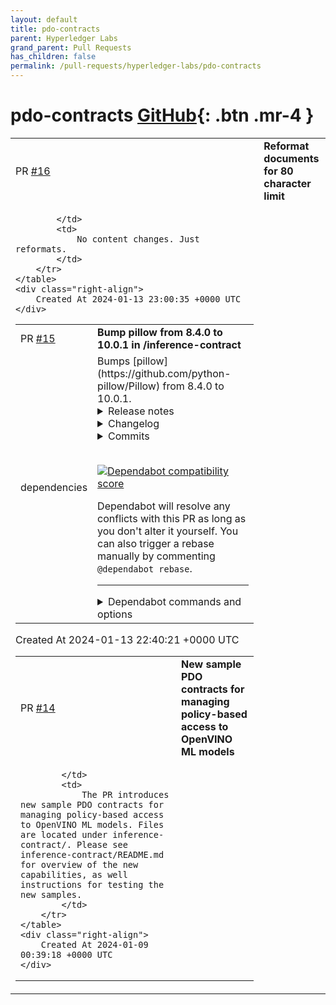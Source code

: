 ```yaml
---
layout: default
title: pdo-contracts
parent: Hyperledger Labs
grand_parent: Pull Requests
has_children: false
permalink: /pull-requests/hyperledger-labs/pdo-contracts
---
```


# pdo-contracts <span class="fs-3 right-align">[GitHub](https://github.com/hyperledger-labs/pdo-contracts){: .btn .mr-4 }</span>


<div>
    <table>
        <tr>
            <td>
                PR <a href="https://github.com/hyperledger-labs/pdo-contracts/pull/16" class=".btn">#16</a>
            </td>
            <td>
                <b>
                    Reformat documents for 80 character limit
                </b>
            </td>
        </tr>
        <tr>
            <td>
                
            </td>
            <td>
                No content changes. Just reformats.
            </td>
        </tr>
    </table>
    <div class="right-align">
        Created At 2024-01-13 23:00:35 +0000 UTC
    </div>
</div>

<div>
    <table>
        <tr>
            <td>
                PR <a href="https://github.com/hyperledger-labs/pdo-contracts/pull/15" class=".btn">#15</a>
            </td>
            <td>
                <b>
                    Bump pillow from 8.4.0 to 10.0.1 in /inference-contract
                </b>
            </td>
        </tr>
        <tr>
            <td>
                <span class="chip">dependencies</span>
            </td>
            <td>
                Bumps [pillow](https://github.com/python-pillow/Pillow) from 8.4.0 to 10.0.1.
<details>
<summary>Release notes</summary>
<p><em>Sourced from <a href="https://github.com/python-pillow/Pillow/releases">pillow's releases</a>.</em></p>
<blockquote>
<h2>10.0.1</h2>
<p><a href="https://pillow.readthedocs.io/en/stable/releasenotes/10.0.1.html">https://pillow.readthedocs.io/en/stable/releasenotes/10.0.1.html</a></p>
<h2>Changes</h2>
<ul>
<li>Updated libwebp to 1.3.2 <a href="https://redirect.github.com/python-pillow/Pillow/issues/7395">#7395</a> [<a href="https://github.com/radarhere"><code>@​radarhere</code></a>]</li>
<li>Updated zlib to 1.3 <a href="https://redirect.github.com/python-pillow/Pillow/issues/7344">#7344</a> [<a href="https://github.com/radarhere"><code>@​radarhere</code></a>]</li>
</ul>
<h2>10.0.0</h2>
<p><a href="https://pillow.readthedocs.io/en/stable/releasenotes/10.0.0.html">https://pillow.readthedocs.io/en/stable/releasenotes/10.0.0.html</a></p>
<h2>Changes</h2>
<ul>
<li>Fixed deallocating mask images <a href="https://redirect.github.com/python-pillow/Pillow/issues/7246">#7246</a> [<a href="https://github.com/radarhere"><code>@​radarhere</code></a>]</li>
<li>Added ImageFont.MAX_STRING_LENGTH <a href="https://redirect.github.com/python-pillow/Pillow/issues/7244">#7244</a> [<a href="https://github.com/radarhere"><code>@​radarhere</code></a>]</li>
<li>Fix Windows build with pyproject.toml <a href="https://redirect.github.com/python-pillow/Pillow/issues/7230">#7230</a> [<a href="https://github.com/nulano"><code>@​nulano</code></a>]</li>
<li>Do not close provided file handles with libtiff <a href="https://redirect.github.com/python-pillow/Pillow/issues/7199">#7199</a> [<a href="https://github.com/radarhere"><code>@​radarhere</code></a>]</li>
<li>Convert to HSV if mode is HSV in getcolor() <a href="https://redirect.github.com/python-pillow/Pillow/issues/7226">#7226</a> [<a href="https://github.com/radarhere"><code>@​radarhere</code></a>]</li>
<li>Added alpha_only argument to getbbox() <a href="https://redirect.github.com/python-pillow/Pillow/issues/7123">#7123</a> [<a href="https://github.com/radarhere"><code>@​radarhere</code></a>]</li>
<li>Prioritise speed in <em>repr_png</em> <a href="https://redirect.github.com/python-pillow/Pillow/issues/7242">#7242</a> [<a href="https://github.com/radarhere"><code>@​radarhere</code></a>]</li>
<li>Limit size even if one dimension is zero in decompression bomb check <a href="https://redirect.github.com/python-pillow/Pillow/issues/7235">#7235</a> [<a href="https://github.com/radarhere"><code>@​radarhere</code></a>]</li>
<li>Restored 32-bit support <a href="https://redirect.github.com/python-pillow/Pillow/issues/7234">#7234</a> [<a href="https://github.com/radarhere"><code>@​radarhere</code></a>]</li>
<li>Removed deleted file from codecov.yml and increased coverage threshold <a href="https://redirect.github.com/python-pillow/Pillow/issues/7232">#7232</a> [<a href="https://github.com/radarhere"><code>@​radarhere</code></a>]</li>
<li>Removed support for 32-bit <a href="https://redirect.github.com/python-pillow/Pillow/issues/7228">#7228</a> [<a href="https://github.com/radarhere"><code>@​radarhere</code></a>]</li>
<li>Use --config-settings instead of deprecated --global-option <a href="https://redirect.github.com/python-pillow/Pillow/issues/7171">#7171</a> [<a href="https://github.com/radarhere"><code>@​radarhere</code></a>]</li>
<li>Better C integer definitions <a href="https://redirect.github.com/python-pillow/Pillow/issues/6645">#6645</a> [<a href="https://github.com/Yay295"><code>@​Yay295</code></a>]</li>
<li>Fixed finding dependencies on Cygwin <a href="https://redirect.github.com/python-pillow/Pillow/issues/7175">#7175</a> [<a href="https://github.com/radarhere"><code>@​radarhere</code></a>]</li>
<li>Improved checks in font_render <a href="https://redirect.github.com/python-pillow/Pillow/issues/7218">#7218</a> [<a href="https://github.com/radarhere"><code>@​radarhere</code></a>]</li>
<li>Change <code>grabclipboard()</code> to use PNG compression on macOS <a href="https://redirect.github.com/python-pillow/Pillow/issues/7219">#7219</a> [<a href="https://github.com/abey79"><code>@​abey79</code></a>]</li>
<li>Added PyPy 3.10 and removed PyPy 3.8 <a href="https://redirect.github.com/python-pillow/Pillow/issues/7216">#7216</a> [<a href="https://github.com/radarhere"><code>@​radarhere</code></a>]</li>
<li>Added in_place argument to ImageOps.exif_transpose() <a href="https://redirect.github.com/python-pillow/Pillow/issues/7092">#7092</a> [<a href="https://github.com/radarhere"><code>@​radarhere</code></a>]</li>
<li>Corrected error code <a href="https://redirect.github.com/python-pillow/Pillow/issues/7177">#7177</a> [<a href="https://github.com/radarhere"><code>@​radarhere</code></a>]</li>
<li>Use &quot;not in&quot; <a href="https://redirect.github.com/python-pillow/Pillow/issues/7174">#7174</a> [<a href="https://github.com/radarhere"><code>@​radarhere</code></a>]</li>
<li>Only call text_layout once in getmask2 <a href="https://redirect.github.com/python-pillow/Pillow/issues/7206">#7206</a> [<a href="https://github.com/radarhere"><code>@​radarhere</code></a>]</li>
<li>Fixed calling putpalette() on L and LA images before load() <a href="https://redirect.github.com/python-pillow/Pillow/issues/7187">#7187</a> [<a href="https://github.com/radarhere"><code>@​radarhere</code></a>]</li>
<li>Removed unused INT64 definition <a href="https://redirect.github.com/python-pillow/Pillow/issues/7180">#7180</a> [<a href="https://github.com/radarhere"><code>@​radarhere</code></a>]</li>
<li>Updated xz to 5.4.3 <a href="https://redirect.github.com/python-pillow/Pillow/issues/7136">#7136</a> [<a href="https://github.com/radarhere"><code>@​radarhere</code></a>]</li>
<li>Fixed saving TIFF multiframe images with LONG8 tag types <a href="https://redirect.github.com/python-pillow/Pillow/issues/7078">#7078</a> [<a href="https://github.com/radarhere"><code>@​radarhere</code></a>]</li>
<li>Do not set size unnecessarily if image fails to open <a href="https://redirect.github.com/python-pillow/Pillow/issues/7056">#7056</a> [<a href="https://github.com/radarhere"><code>@​radarhere</code></a>]</li>
<li>Removed unused code <a href="https://redirect.github.com/python-pillow/Pillow/issues/7210">#7210</a> [<a href="https://github.com/radarhere"><code>@​radarhere</code></a>]</li>
<li>Removed unused variables <a href="https://redirect.github.com/python-pillow/Pillow/issues/7205">#7205</a> [<a href="https://github.com/radarhere"><code>@​radarhere</code></a>]</li>
<li>Fixed signedness comparison warning <a href="https://redirect.github.com/python-pillow/Pillow/issues/7203">#7203</a> [<a href="https://github.com/radarhere"><code>@​radarhere</code></a>]</li>
<li>Fixed combining single duration across duplicate APNG frames <a href="https://redirect.github.com/python-pillow/Pillow/issues/7146">#7146</a> [<a href="https://github.com/radarhere"><code>@​radarhere</code></a>]</li>
<li>Remove temporary file when error is raised <a href="https://redirect.github.com/python-pillow/Pillow/issues/7148">#7148</a> [<a href="https://github.com/radarhere"><code>@​radarhere</code></a>]</li>
<li>Do not use temporary file when grabbing clipboard on Linux <a href="https://redirect.github.com/python-pillow/Pillow/issues/7200">#7200</a> [<a href="https://github.com/radarhere"><code>@​radarhere</code></a>]</li>
<li>If the clipboard fails to open on Windows, wait and try again <a href="https://redirect.github.com/python-pillow/Pillow/issues/7141">#7141</a> [<a href="https://github.com/radarhere"><code>@​radarhere</code></a>]</li>
<li>Fixed saving multiple 1 mode frames to GIF <a href="https://redirect.github.com/python-pillow/Pillow/issues/7181">#7181</a> [<a href="https://github.com/radarhere"><code>@​radarhere</code></a>]</li>
<li>Replaced absolute PIL import with relative import <a href="https://redirect.github.com/python-pillow/Pillow/issues/7173">#7173</a> [<a href="https://github.com/radarhere"><code>@​radarhere</code></a>]</li>
<li>Removed files and types override <a href="https://redirect.github.com/python-pillow/Pillow/issues/7194">#7194</a> [<a href="https://github.com/radarhere"><code>@​radarhere</code></a>]</li>
</ul>
<!-- raw HTML omitted -->
</blockquote>
<p>... (truncated)</p>
</details>
<details>
<summary>Changelog</summary>
<p><em>Sourced from <a href="https://github.com/python-pillow/Pillow/blob/main/CHANGES.rst">pillow's changelog</a>.</em></p>
<blockquote>
<h2>10.0.1 (2023-09-15)</h2>
<ul>
<li>
<p>Updated libwebp to 1.3.2 <a href="https://redirect.github.com/python-pillow/Pillow/issues/7395">#7395</a>
[radarhere]</p>
</li>
<li>
<p>Updated zlib to 1.3 <a href="https://redirect.github.com/python-pillow/Pillow/issues/7344">#7344</a>
[radarhere]</p>
</li>
</ul>
<h2>10.0.0 (2023-07-01)</h2>
<ul>
<li>
<p>Fixed deallocating mask images <a href="https://redirect.github.com/python-pillow/Pillow/issues/7246">#7246</a>
[radarhere]</p>
</li>
<li>
<p>Added ImageFont.MAX_STRING_LENGTH <a href="https://redirect.github.com/python-pillow/Pillow/issues/7244">#7244</a>
[radarhere, hugovk]</p>
</li>
<li>
<p>Fix Windows build with pyproject.toml <a href="https://redirect.github.com/python-pillow/Pillow/issues/7230">#7230</a>
[hugovk, nulano, radarhere]</p>
</li>
<li>
<p>Do not close provided file handles with libtiff <a href="https://redirect.github.com/python-pillow/Pillow/issues/7199">#7199</a>
[radarhere]</p>
</li>
<li>
<p>Convert to HSV if mode is HSV in getcolor() <a href="https://redirect.github.com/python-pillow/Pillow/issues/7226">#7226</a>
[radarhere]</p>
</li>
<li>
<p>Added alpha_only argument to getbbox() <a href="https://redirect.github.com/python-pillow/Pillow/issues/7123">#7123</a>
[radarhere. hugovk]</p>
</li>
<li>
<p>Prioritise speed in <em>repr_png</em> <a href="https://redirect.github.com/python-pillow/Pillow/issues/7242">#7242</a>
[radarhere]</p>
</li>
<li>
<p>Do not use CFFI access by default on PyPy <a href="https://redirect.github.com/python-pillow/Pillow/issues/7236">#7236</a>
[radarhere]</p>
</li>
<li>
<p>Limit size even if one dimension is zero in decompression bomb check <a href="https://redirect.github.com/python-pillow/Pillow/issues/7235">#7235</a>
[radarhere]</p>
</li>
<li>
<p>Use --config-settings instead of deprecated --global-option <a href="https://redirect.github.com/python-pillow/Pillow/issues/7171">#7171</a>
[radarhere]</p>
</li>
<li>
<p>Better C integer definitions <a href="https://redirect.github.com/python-pillow/Pillow/issues/6645">#6645</a>
[Yay295, hugovk]</p>
</li>
<li>
<p>Fixed finding dependencies on Cygwin <a href="https://redirect.github.com/python-pillow/Pillow/issues/7175">#7175</a>
[radarhere]</p>
</li>
<li>
<p>Changed grabclipboard() to use PNG instead of JPG compression on macOS <a href="https://redirect.github.com/python-pillow/Pillow/issues/7219">#7219</a>
[abey79, radarhere]</p>
</li>
</ul>
<!-- raw HTML omitted -->
</blockquote>
<p>... (truncated)</p>
</details>
<details>
<summary>Commits</summary>
<ul>
<li><a href="https://github.com/python-pillow/Pillow/commit/e34d346f10c0b1c814661e662a3e0c1ef084cf1c"><code>e34d346</code></a> Updated order</li>
<li><a href="https://github.com/python-pillow/Pillow/commit/a62f2402a6bcf11a0a1670542216725a3f9190e0"><code>a62f240</code></a> 10.0.1 version bump</li>
<li><a href="https://github.com/python-pillow/Pillow/commit/d50250d9eab741ae3ddd592d8910cfd7973b9d35"><code>d50250d</code></a> Added release notes for 10.0.1</li>
<li><a href="https://github.com/python-pillow/Pillow/commit/b4c7d4b8b2710b7af6cc944a804902eb75fd9056"><code>b4c7d4b</code></a> Update CHANGES.rst [ci skip]</li>
<li><a href="https://github.com/python-pillow/Pillow/commit/730f74600e8215ab510f71bb1fbb49d906c4356b"><code>730f746</code></a> Updated libwebp to 1.3.2</li>
<li><a href="https://github.com/python-pillow/Pillow/commit/b0e28048d692effadfe7a4268a03e1d20e0198bb"><code>b0e2804</code></a> Updated zlib to 1.3</li>
<li><a href="https://github.com/python-pillow/Pillow/commit/6e28ed1f36d0eb74053af54e1eddc9c29db698cd"><code>6e28ed1</code></a> 10.0.0 version bump</li>
<li><a href="https://github.com/python-pillow/Pillow/commit/c827f3b30f50bf04fd65daeeba6bbfd56fc7b50e"><code>c827f3b</code></a> Merge pull request <a href="https://redirect.github.com/python-pillow/Pillow/issues/7246">#7246</a> from radarhere/deallocate</li>
<li><a href="https://github.com/python-pillow/Pillow/commit/39a3b1d83edcf826c3864e26bedff5b4e4dd331b"><code>39a3b1d</code></a> Fixed deallocating mask images</li>
<li><a href="https://github.com/python-pillow/Pillow/commit/8c1dc819fd91471825da01976ac0e0bc8789590f"><code>8c1dc81</code></a> Update CHANGES.rst [ci skip]</li>
<li>Additional commits viewable in <a href="https://github.com/python-pillow/Pillow/compare/8.4.0...10.0.1">compare view</a></li>
</ul>
</details>
<br />


[![Dependabot compatibility score](https://dependabot-badges.githubapp.com/badges/compatibility_score?dependency-name=pillow&package-manager=pip&previous-version=8.4.0&new-version=10.0.1)](https://docs.github.com/en/github/managing-security-vulnerabilities/about-dependabot-security-updates#about-compatibility-scores)

Dependabot will resolve any conflicts with this PR as long as you don't alter it yourself. You can also trigger a rebase manually by commenting `@dependabot rebase`.

[//]: # (dependabot-automerge-start)
[//]: # (dependabot-automerge-end)

---

<details>
<summary>Dependabot commands and options</summary>
<br />

You can trigger Dependabot actions by commenting on this PR:
- `@dependabot rebase` will rebase this PR
- `@dependabot recreate` will recreate this PR, overwriting any edits that have been made to it
- `@dependabot merge` will merge this PR after your CI passes on it
- `@dependabot squash and merge` will squash and merge this PR after your CI passes on it
- `@dependabot cancel merge` will cancel a previously requested merge and block automerging
- `@dependabot reopen` will reopen this PR if it is closed
- `@dependabot close` will close this PR and stop Dependabot recreating it. You can achieve the same result by closing it manually
- `@dependabot show <dependency name> ignore conditions` will show all of the ignore conditions of the specified dependency
- `@dependabot ignore this major version` will close this PR and stop Dependabot creating any more for this major version (unless you reopen the PR or upgrade to it yourself)
- `@dependabot ignore this minor version` will close this PR and stop Dependabot creating any more for this minor version (unless you reopen the PR or upgrade to it yourself)
- `@dependabot ignore this dependency` will close this PR and stop Dependabot creating any more for this dependency (unless you reopen the PR or upgrade to it yourself)
You can disable automated security fix PRs for this repo from the [Security Alerts page](https://github.com/hyperledger-labs/pdo-contracts/network/alerts).

</details>
            </td>
        </tr>
    </table>
    <div class="right-align">
        Created At 2024-01-13 22:40:21 +0000 UTC
    </div>
</div>

<div>
    <table>
        <tr>
            <td>
                PR <a href="https://github.com/hyperledger-labs/pdo-contracts/pull/14" class=".btn">#14</a>
            </td>
            <td>
                <b>
                    New sample PDO contracts for managing policy-based access to OpenVINO ML models
                </b>
            </td>
        </tr>
        <tr>
            <td>
                
            </td>
            <td>
                The PR introduces new sample PDO contracts for managing policy-based access to OpenVINO ML models. Files are located under inference-contract/. Please see inference-contract/README.md for overview of the new capabilities, as well instructions for testing the new samples.
            </td>
        </tr>
    </table>
    <div class="right-align">
        Created At 2024-01-09 00:39:18 +0000 UTC
    </div>
</div>

